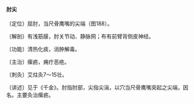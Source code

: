 #### 肘尖

〔定位〕屈肘，当尺骨鹰嘴的尖端（图188）。

〔解剖〕有浅筋膜，肘关节动、静脉网；布有前臂背侧皮神经。

〔功能〕清热化痰，消肿解毒。

〔主治〕瘰疬，痈疔恶疮。

〔刺灸〕艾炷灸7～15壮。

〔讲述〕见于《千金》。肘指肘部，尖指尖湍，以穴当尺骨鹰嘴突起之尖端，因名。主要灸治瘰疬。

